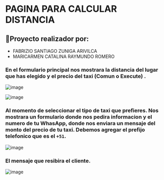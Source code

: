 # PAGINA PARA CALCULAR DISTANCIA
## :hammer:Proyecto realizador por: 
- FABRIZIO SANTIAGO ZUNIGA ARIVILCA
- MARICARMEN CATALINA RAYMUNDO ROMERO

### En el formulario principal nos mostrara la distancia del lugar que has elegido y el precio del taxi (Comun o Execute) .

![image](https://github.com/Fabrizio951/buho-calcular-distancia/assets/129924045/fbe14635-7d91-4d70-ab54-332512cfbfa1)


![image](https://github.com/Fabrizio951/buho-calcular-distancia/assets/129924045/c9ff9883-4eb4-4a8e-b307-1bf590b5e66d)




###  Al momento de seleccionar el tipo de taxi que prefieres. Nos mostrara un formulario donde nos pedira informacion y el  numero de tu  WhasApp, donde nos enviara un mensaje del monto del precio de tu taxi. Debemos agregar el prefijo telefonico que es el `+51`.

![image](https://github.com/Fabrizio951/buho-calcular-distancia/assets/129924045/2ceb8a06-6138-486d-a121-e8345344ee9f)


### El mensaje que resibira el cliente.

![image](https://github.com/Fabrizio951/buho-calcular-distancia/assets/129924045/7d55a020-fa3e-4d6a-96b4-a00e7ae34aa0)






